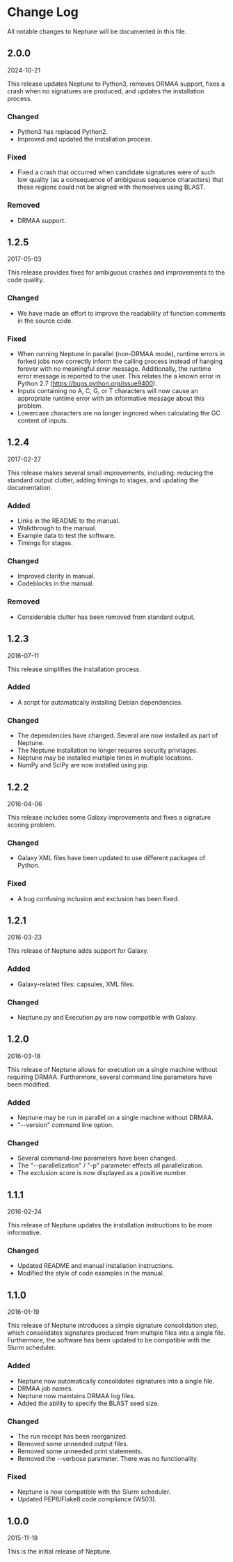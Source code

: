 # Change Log

All notable changes to Neptune will be documented in this file.

## 2.0.0

2024-10-21

This release updates Neptune to Python3, removes DRMAA support, fixes a crash when no signatures are produced, and updates the installation process.

### Changed

- Python3 has replaced Python2.
- Improved and updated the installation process.

### Fixed

- Fixed a crash that occurred when candidate signatures were of such low quality (as a consequence of ambiguous sequence characters) that these regions could not be aligned with themselves using BLAST.

### Removed

- DRMAA support.

## 1.2.5

2017-05-03

This release provides fixes for ambiguous crashes and improvements to the code quality.

### Changed

- We have made an effort to improve the readability of function comments in the source code.

### Fixed

- When running Neptune in parallel (non-DRMAA mode), runtime errors in forked jobs now correctly inform the calling process instead of hanging forever with no meaningful error message. Additionally, the runtime error message is reported to the user. This relates the a known error in Python 2.7 (https://bugs.python.org/issue9400).
- Inputs containing no A, C, G, or T characters will now cause an appropriate runtime error with an informative message about this problem.
- Lowercase characters are no longer ingnored when calculating the GC content of inputs.

## 1.2.4

2017-02-27

This release makes several small improvements, including: reducing the standard output clutter, adding timings to stages, and updating the documentation.

### Added

- Links in the README to the manual.
- Walkthrough to the manual.
- Example data to test the software.
- Timings for stages.

### Changed

- Improved clarity in manual.
- Codeblocks in the manual.

### Removed

- Considerable clutter has been removed from standard output.

## 1.2.3

2016-07-11

This release simplifies the installation process.

### Added

- A script for automatically installing Debian dependencies.

### Changed

- The dependencies have changed. Several are now installed as part of Neptune.
- The Neptune installation no longer requires security privilages.
- Neptune may be installed multiple times in multiple locations.
- NumPy and SciPy are now installed using pip.

## 1.2.2

2016-04-06

This release includes some Galaxy improvements and fixes a signature scoring problem.

### Changed

- Galaxy XML files have been updated to use different packages of Python.

### Fixed

- A bug confusing inclusion and exclusion has been fixed.

## 1.2.1

2016-03-23

This release of Neptune adds support for Galaxy.

### Added

- Galaxy-related files: capsules, XML files.

### Changed

- Neptune.py and Execution.py are now compatible with Galaxy.

## 1.2.0

2016-03-18

This release of Neptune allows for execution on a single machine without requiring DRMAA. Furthermore, several command line parameters have been modified.

### Added

- Neptune may be run in parallel on a single machine without DRMAA.
- "--version" command line option.

### Changed

- Several command-line parameters have been changed.
- The "--parallelization" / "-p" parameter effects all parallelization.
- The exclusion score is now displayed as a positive number.

## 1.1.1

2016-02-24

This release of Neptune updates the installation instructions to be more informative.

### Changed

- Updated README and manual installation instructions.
- Modified the style of code examples in the manual.

## 1.1.0

2016-01-19

This release of Neptune introduces a simple signature consolidation step, which consolidates signatures produced from multiple files into a single file. Furthermore, the software has been updated to be compatible with the Slurm scheduler.

### Added

- Neptune now automatically consolidates signatures into a single file.
- DRMAA job names.
- Neptune now maintains DRMAA log files.
- Added the ability to specify the BLAST seed size.

### Changed

- The run receipt has been reorganized.
- Removed some unneeded output files.
- Removed some unneeded print statements.
- Removed the --verbose parameter. There was no functionality.

### Fixed

- Neptune is now compatible with the Slurm scheduler.
- Updated PEP8/Flake8 code compliance (W503).

## 1.0.0

2015-11-18

This is the initial release of Neptune.
